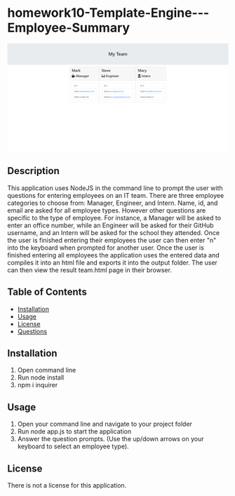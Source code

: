 # homework10-Template-Engine---Employee-Summary

![Employee-Summary-Template-Engine](/images/screenshot.png) 

## Description 
This application uses NodeJS in the command line to prompt the user with questions for entering employees on an IT team. There are three employee categories to choose from: Manager, Engineer, and Intern. Name, id, and email are asked for all employee types. However other questions are specific to the type of employee. For instance, a Manager will be asked to enter an office number, while an Engineer will be asked for their GitHub username, and an Intern will be asked for the school they attended. Once the user is finished entering their employees the user can then enter "n" into the keyboard when prompted for another user. Once the user is finished entering all employees the application uses the entered data and compiles it into an html file and exports it into the output folder. The user can then view the result team.html page in their browser. 

## Table of Contents 
* [Installation](#installation) 
* [Usage](#usage) 
* [License](#license) 
* [Questions](#questions) 
 
## Installation 
1.  Open command line  
2.  Run node install  
3.  npm i inquirer  
 
## Usage 
1.  Open your command line and navigate to your project folder  
2.  Run node app.js to start the application  
3.  Answer the question prompts. (Use the up/down arrows on your keyboard to select an employee type).
 
## License 
There is not a license for this application. 
